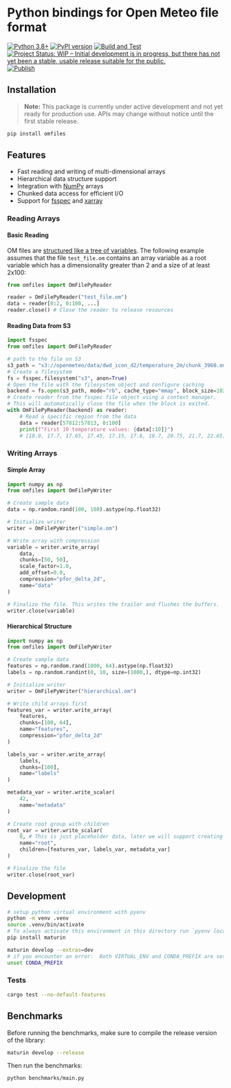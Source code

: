 # Python bindings for Open Meteo file format

[![Python 3.8+](https://img.shields.io/badge/python-3.8+-blue.svg)](https://www.python.org/downloads/)
[![PyPI version](https://badge.fury.io/py/omfiles.svg)](https://pypi.org/project/omfiles/)
[![Build and Test](https://github.com/terraputix/omfilesrspy/actions/workflows/build-test.yml/badge.svg)](https://github.com/terraputix/omfilesrspy/actions/workflows/build-test.yml)
[![Project Status: WIP – Initial development is in progress, but there has not yet been a stable, usable release suitable for the public.](https://www.repostatus.org/badges/latest/wip.svg)](https://www.repostatus.org/#wip)
[![Publish](https://github.com/terraputix/omfilesrspy/actions/workflows/publish.yml/badge.svg)](https://github.com/terraputix/omfilesrspy/actions/workflows/publish.yml)

## Installation

> **Note:** This package is currently under active development and not yet ready for production use. APIs may change without notice until the first stable release.

```bash
pip install omfiles
```

## Features

- Fast reading and writing of multi-dimensional arrays
- Hierarchical data structure support
- Integration with [NumPy](https://github.com/numpy/numpy) arrays
- Chunked data access for efficient I/O
- Support for [fsspec](https://github.com/fsspec/filesystem_spec) and [xarray](https://github.com/pydata/xarray)

### Reading Arrays

#### Basic Reading

OM files are [structured like a tree of variables](https://github.com/open-meteo/om-file-format?tab=readme-ov-file#data-hierarchy-model). The following example assumes that the file `test_file.om` contains an array variable as a root variable which has a dimensionality greater than 2 and a size of at least 2x100:

```python
from omfiles import OmFilePyReader

reader = OmFilePyReader("test_file.om")
data = reader[0:2, 0:100, ...]
reader.close() # Close the reader to release resources
```

#### Reading Data from S3

```python
import fsspec
from omfiles import OmFilePyReader

# path to the file on S3
s3_path = "s3://openmeteo/data/dwd_icon_d2/temperature_2m/chunk_3960.om"
# Create a filesystem
fs = fsspec.filesystem("s3", anon=True)
# Open the file with the filesystem object and configure caching
backend = fs.open(s3_path, mode="rb", cache_type="mmap", block_size=1024, cache_options={"location": "cache"})
# Create reader from the fsspec file object using a context manager.
# This will automatically close the file when the block is exited.
with OmFilePyReader(backend) as reader:
    # Read a specific region from the data
    data = reader[57812:57813, 0:100]
    print(f"First 10 temperature values: {data[:10]}")
    # [18.0, 17.7, 17.65, 17.45, 17.15, 17.6, 18.7, 20.75, 21.7, 22.65]
```

### Writing Arrays

#### Simple Array
```python
import numpy as np
from omfiles import OmFilePyWriter

# Create sample data
data = np.random.rand(100, 100).astype(np.float32)

# Initialize writer
writer = OmFilePyWriter("simple.om")

# Write array with compression
variable = writer.write_array(
    data,
    chunks=[50, 50],
    scale_factor=1.0,
    add_offset=0.0,
    compression="pfor_delta_2d",
    name="data"
)

# Finalize the file. This writes the trailer and flushes the buffers.
writer.close(variable)
```

#### Hierarchical Structure
```python
import numpy as np
from omfiles import OmFilePyWriter

# Create sample data
features = np.random.rand(1000, 64).astype(np.float32)
labels = np.random.randint(0, 10, size=(1000,), dtype=np.int32)

# Initialize writer
writer = OmFilePyWriter("hierarchical.om")

# Write child arrays first
features_var = writer.write_array(
    features,
    chunks=[100, 64],
    name="features",
    compression="pfor_delta_2d"
)

labels_var = writer.write_array(
    labels,
    chunks=[100],
    name="labels"
)

metadata_var = writer.write_scalar(
    42,
    name="metadata"
)

# Create root group with children
root_var = writer.write_scalar(
    0, # This is just placeholder data, later we will support creating groups with no data
    name="root",
    children=[features_var, labels_var, metadata_var]
)

# Finalize the file
writer.close(root_var)
```


## Development

```bash
# setup python virtual environment with pyenv
python -m venv .venv
source .venv/bin/activate
# To always activate this environment in this directory run `pyenv local pyo3`
pip install maturin

maturin develop --extras=dev
# if you encounter an error:  Both VIRTUAL_ENV and CONDA_PREFIX are set. Please unset one of them
unset CONDA_PREFIX
```

### Tests

```bash
cargo test --no-default-features
```

## Benchmarks

Before running the benchmarks, make sure to compile the release version of the library:

```bash
maturin develop --release
```

Then run the benchmarks:

```bash
python benchmarks/main.py
```
